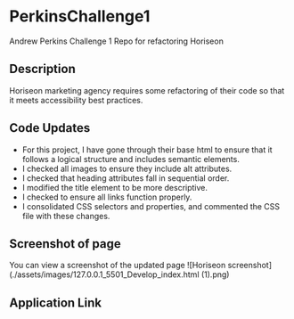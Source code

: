 # PerkinsChallenge1

Andrew Perkins Challenge 1 Repo for refactoring Horiseon

## Description

Horiseon marketing agency requires some refactoring of their code so that it meets accessibility best practices. 

## Code Updates

* For this project, I have gone through their base html to ensure that it follows a logical structure and includes semantic elements. 
* I checked all images to ensure they include alt attributes.
* I checked that heading attributes fall in sequential order.
* I modified the title element to be more descriptive. 
* I checked to ensure all links function properly.
* I consolidated CSS selectors and properties, and commented the CSS file with these changes.

## Screenshot of page
You can view a screenshot of the updated page ![Horiseon screenshot](./assets/images/127.0.0.1_5501_Develop_index.html (1).png)

## Application Link

